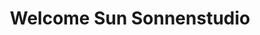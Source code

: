 ---
title: "Welcome Sun Sonnenstudio"
url: /dessau-rosslau/welcome-sun-sonnenstudio/
shop: Kosmetik
---
